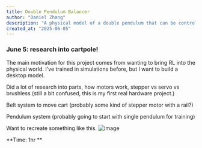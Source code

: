 ```yaml
---
title: Double Pendulum Balancer
author: "Daniel Zhang"
description: "A physical model of a double pendulum that can be controlled by a reinforcement learning agent."
created_at: "2025-06-05"
---
```



### June 5: research into cartpole!
The main motivation for this project comes from wanting to bring RL into the physical world. I've trained in simulations before, but I want to build a desktop model.

Did a lot of research into parts, how motors work, stepper vs servo vs brushless (still a bit confused, this is my first real hardware project.)

Belt system to move cart (probably some kind of stepper motor with a rail?)

Pendulum system (probably going to start with single pendulum for training)

Want to recreate something like this. ![image](https://github.com/user-attachments/assets/5ce6fd69-1008-45c2-aaab-156578da629d)

**Time: 1hr **

